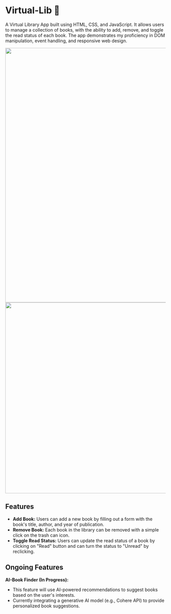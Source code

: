 # Virtual-Lib 📖
A Virtual Library App built using HTML, CSS, and JavaScript. It allows users to manage a collection of books, with the ability to add, remove, and toggle the read status of each book. The app demonstrates my proficiency in DOM manipulation, event handling, and responsive web design.

<img src="https://github.com/user-attachments/assets/8b69d4d4-9443-492c-823f-67ecc2c1bb66" width="800" />

<img src="https://github.com/user-attachments/assets/56bfaecd-736a-49a1-b3e9-2f9f346268ff" width="600" />

## Features
* **Add Book:** Users can add a new book by filling out a form with the book's title, author, and year of publication.
* **Remove Book:** Each book in the library can be removed with a simple click on the trash can icon.
* **Toggle Read Status:** Users can update the read status of a book by clicking on "Read" button and can turn the status to "Unread" by reclicking.
## Ongoing Features
**AI-Book Finder (In Progress):**
* This feature will use AI-powered recommendations to suggest books based on the user's interests.
* Currently integrating a generative AI model (e.g., Cohere API) to provide personalized book suggestions.





